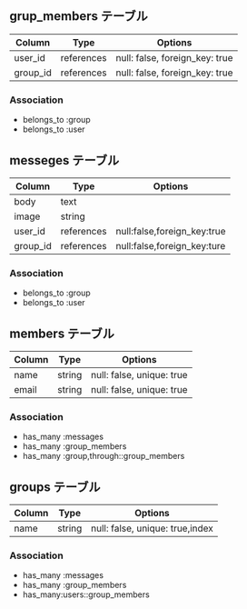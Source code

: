 ## grup_members テーブル

|Column|Type|Options|
|------|----|-------|
|user_id|references|null: false, foreign_key: true|
|group_id|references|null: false, foreign_key: true|

### Association
- belongs_to :group
- belongs_to :user

## messeges テーブル

|Column|Type|Options|
|------|----|-------|
|body|text||
|image|string||
|user_id|references|null:false,foreign_key:true|
|group_id|references|null:false,foreign_key:ture|

### Association
- belongs_to :group
- belongs_to :user

## members テーブル

|Column|Type|Options|
|------|----|-------|
|name|string|null: false, unique: true|
|email|string|null: false, unique: true|

### Association
- has_many :messages
- has_many :group_members
- has_many :group,through::group_members

## groups テーブル

|Column|Type|Options|
|------|----|-------|
|name|string|null: false, unique: true,index|

### Association
- has_many :messages
- has_many :group_members
- has_many:users::group_members